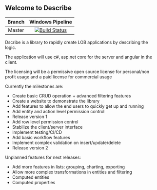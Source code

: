 ## Welcome to Describe

|Branch|Windows Pipeline|
|:--:|:--:|
|Master|[![Build Status](https://dev.azure.com/brainvest/dscribe/_apis/build/status/brainvest.dscribe?branchName=master)](https://dev.azure.com/brainvest/dscribe/_build/latest?definitionId=3?branchName=master)|

Dscribe is a library to rapidly create LOB applications by describing the logic.

The application will use c#, asp.net core for the server and angular in the client.

The licensing will be a permissive open source license for personal/non profit usage and a paid license for commercial usage

Currently the milestones are:

  + Create basic CRUD operation + advanced filtering features
  + Create a website to demonstrate the library
  + Add features to allow the end users to quickly get up and running
  + Add entity and action level permission control
  + Release version 1
  + Add row level permission control
  + Stabilize the client/server interface
  + Implement testing/CI/CD
  + Add basic workflow features
  + Implement complex validation on insert/update/delete
  + Release version 2

Unplanned features for next releases:

  + Add more features in lists: grouping, charting, exporting
  + Allow more complex transformations in entities and filtering
  + Computed entities
  + Computed properties
